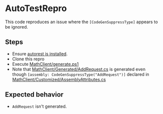 # AutoTestRepro

This code reproduces an issue where the `[CodeGenSuppressType]` appears to be ignored.

## Steps

- Ensure [autorest is installed](https://github.com/Azure/autorest/blob/main/docs/install/readme.md).
- Clone this repro
- Execute [MathClient/generate.ps1](./MathClient/generate.ps1)
- Note that [MathClient/Generated/AddRequest.cs](./MathClient/Generated/AddRequest.cs) is generated even though `[assembly: CodeGenSuppressType("AddRequest")]` declared in [MathClient/Customized/AssemblyAttributes.cs](./MathClient/Customized/AssemblyAttributes.cs)

## Expected behavior
- `AddRequest` isn't generated.
